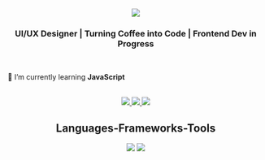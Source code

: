 
<h1 align="center">
    <img src="https://readme-typing-svg.herokuapp.com/?font=Righteous&size=35&center=true&vCenter=true&width=500&height=70&duration=4000&lines=Hi+There!+👋;+I'm+Pradeep+!;" />
</h1>

<h3 align="center">UI/UX Designer | Turning Coffee into Code | Frontend Dev in Progress</h3>
<br>
<p>🌱 I’m currently learning <strong>JavaScript</strong></p>
<br>
<div align="center"> 
    
  <a href="https://www.linkedin.com/in/pradeepu21/" target="_blank">
    <img src="https://img.shields.io/badge/LinkedIn-0077B5?style=for-the-badge&logo=linkedin&logoColor=white" target="_blank" />
  </a>
  
  <a href="https://www.behance.net/pradeep_u" target="_blank">
    <img src="https://img.shields.io/badge/Behance-053eff?style=for-the-badge&logo=Behance&logoColor=white" target="_blank" />
  </a>
  
   <a href="https://codepen.io/pradeep_u_" target="_blank">
    <img src="https://img.shields.io/badge/Codepen-333333?style=for-the-badge&logo=Codepen&logoColor=white" target="_blank" />
  </a>
  
</div>

<h2 align="center"> Languages-Frameworks-Tools </h2>

<div align="center">
    <img src="https://skillicons.dev/icons?i=bootstrap,html,css,vscode,github,figma"adobe photoshop />
    <img src="https://skillicons.dev/icons?i=python,javascript" />
</div>

